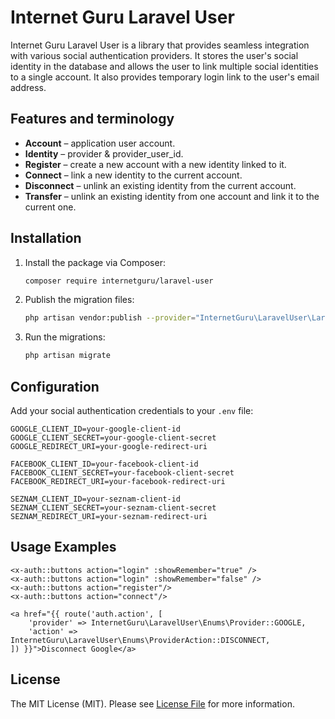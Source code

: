 # Internet Guru Laravel User

Internet Guru Laravel User is a library that provides seamless integration with various social authentication providers. It stores the user's social identity in the database and allows the user to link multiple social identities to a single account. It also provides temporary login link to the user's email address.

## Features and terminology

- **Account** – application user account.
- **Identity** – provider & provider_user_id.
- **Register** – create a new account with a new identity linked to it.
- **Connect** – link a new identity to the current account.
- **Disconnect** – unlink an existing identity from the current account.
- **Transfer** – unlink an existing identity from one account and link it to the current one.

## Installation

1. Install the package via Composer:

    ```sh
    composer require internetguru/laravel-user
    ```

2. Publish the migration files:

    ```sh
    php artisan vendor:publish --provider="InternetGuru\LaravelUser\LaravelUserServiceProvider" --tag="migrations"
    ```

3. Run the migrations:

    ```sh
    php artisan migrate
    ```

## Configuration

Add your social authentication credentials to your `.env` file:

```env
GOOGLE_CLIENT_ID=your-google-client-id
GOOGLE_CLIENT_SECRET=your-google-client-secret
GOOGLE_REDIRECT_URI=your-google-redirect-uri

FACEBOOK_CLIENT_ID=your-facebook-client-id
FACEBOOK_CLIENT_SECRET=your-facebook-client-secret
FACEBOOK_REDIRECT_URI=your-facebook-redirect-uri

SEZNAM_CLIENT_ID=your-seznam-client-id
SEZNAM_CLIENT_SECRET=your-seznam-client-secret
SEZNAM_REDIRECT_URI=your-seznam-redirect-uri
```

## Usage Examples

```blade
<x-auth::buttons action="login" :showRemember="true" />
<x-auth::buttons action="login" :showRemember="false" />
<x-auth::buttons action="register"/>
<x-auth::buttons action="connect"/>

<a href="{{ route('auth.action', [
    'provider' => InternetGuru\LaravelUser\Enums\Provider::GOOGLE,
    'action' => InternetGuru\LaravelUser\Enums\ProviderAction::DISCONNECT,
]) }}">Disconnect Google</a>
```

## License

The MIT License (MIT). Please see [License File](LICENSE.md) for more information.
